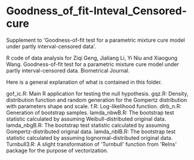 # Goodness_of_fit-Inteval_Censored-cure
Supplement to 'Goodness-of-fit test for a parametric mixture cure model under partly interval-censored data'.

R code of data analysis for Ziqi Geng, Jialiang Li, Yi Niu and Xiaogung Wang. Goodness-of-fit test for a parametric mixture cure model under partly interval-censored data. Biometrical Journal. 

Here is a general explanation of what is contained in this folder.

gof_ic.R: Main R application for testing the null hypothesis.
gqz.R: Density, distribution function and random generation for the Gompertz distribution with parameters shape and scale.
f.R: Log-likelihood function.
dlrb_n.R: Generation of bootstrap samples.
lamda_nbwB.R: The bootstrap test statistic calculated by assuming Weibull-distributed original data.
lamda_nbgB.R: The bootstrap test statistic calculated by assuming Gompertz-distributed original data.
lamda_nblB.R: The bootstrap test statistic calculated by assuming lognormal-distributed original data.
Turnbull3.R: A slight transformation of 'Turnbull' function from 'ReIns' package for the purpose of vectorization.
